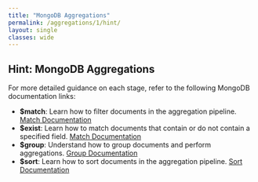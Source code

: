 ```yaml
---
title: "MongoDB Aggregations"
permalink: /aggregations/1/hint/
layout: single
classes: wide
---
```


## Hint: MongoDB Aggregations

For more detailed guidance on each stage, refer to the following MongoDB documentation links:
- **$match**: Learn how to filter documents in the aggregation pipeline.
  [Match Documentation](https://www.mongodb.com/docs/manual/reference/operator/aggregation/match/)
- **$exist**: Learn how to match documents that contain or do not contain a specified field.
  [Match Documentation](https://www.mongodb.com/docs/manual/reference/operator/query/exists/)
- **$group**: Understand how to group documents and perform aggregations.
  [Group Documentation](https://www.mongodb.com/docs/manual/reference/operator/aggregation/group/)
- **$sort**: Learn how to sort documents in the aggregation pipeline.
  [Sort Documentation](https://www.mongodb.com/docs/manual/reference/operator/aggregation/sort/)

